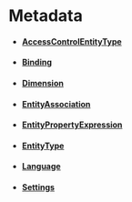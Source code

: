 # Metadata

- #### [AccessControlEntityType](/docs/identitymanager/6.1/identitymanager/integration-guide/toolkit/xml-configuration/metadata/accesscontrolentitytype/index.md)
- #### [Binding](/docs/identitymanager/6.1/identitymanager/integration-guide/toolkit/xml-configuration/metadata/binding/index.md)
- #### [Dimension](/docs/identitymanager/6.1/identitymanager/integration-guide/toolkit/xml-configuration/metadata/dimension/index.md)
- #### [EntityAssociation](/docs/identitymanager/6.1/identitymanager/integration-guide/toolkit/xml-configuration/metadata/entityassociation/index.md)
- #### [EntityPropertyExpression](/docs/identitymanager/6.1/identitymanager/integration-guide/toolkit/xml-configuration/metadata/entitypropertyexpression/index.md)
- #### [EntityType](/docs/identitymanager/6.1/identitymanager/integration-guide/toolkit/xml-configuration/metadata/entitytype/index.md)
- #### [Language](/docs/identitymanager/6.1/identitymanager/integration-guide/toolkit/xml-configuration/metadata/language/index.md)
- #### [Settings](/docs/identitymanager/6.1/identitymanager/integration-guide/toolkit/xml-configuration/metadata/settings/index.md)
